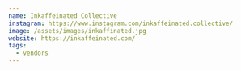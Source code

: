 ```yaml
---
name: Inkaffeinated Collective
instagram: https://www.instagram.com/inkaffeinated.collective/
image: /assets/images/inkaffinated.jpg
website: https://inkaffeinated.com/
tags:
  - vendors
---
```

